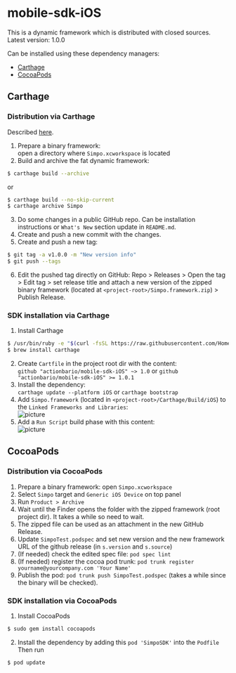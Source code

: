 # mobile-sdk-iOS

This is a dynamic framework which is distributed with closed sources.  
Latest version: 1.0.0

Can be installed using these dependency managers:
- [Carthage](#carthage)
- [CocoaPods](#cocoapods)

## Carthage
### Distribution via Carthage
Described [here](https://github.com/Carthage/Carthage#supporting-carthage-for-your-framework).

1. Prepare a binary framework:  
open a directory where `Simpo.xcworkspace` is located
2. Build and archive the fat dynamic framework:  
```bash
$ carthage build --archive
```
or 
```bash
$ carthage build --no-skip-current
$ carthage archive Simpo
```
 
3. Do some changes in a public GitHub repo. Can be installation instructions or `What's New` section update in `README.md`.
4. Create and push a new commit with the changes.
5. Create and push a new tag:  
```bash
$ git tag -a v1.0.0 -m "New version info"
$ git push --tags
```
6. Edit the pushed tag directly on GitHub: Repo > Releases > Open the tag > Edit tag > set release title and attach a new version of the zipped binary framework (located at `<project-root>/Simpo.framework.zip`) > Publish Release.

### SDK installation via Carthage

1. Install Carthage  
```bash
$ /usr/bin/ruby -e "$(curl -fsSL https://raw.githubusercontent.com/Homebrew/install/master/install)"
$ brew install carthage
```
2. Create `Cartfile` in the project root dir with the content:  
`github "actionbario/mobile-sdk-iOS" ~> 1.0` or `github "actionbario/mobile-sdk-iOS" >= 1.0.1`
3. Install the dependency:  
`carthage update --platform iOS` or `carthage bootstrap`
4. Add `Simpo.framework` (located in `<project-root>/Carthage/Build/iOS`) to the `Linked Frameworks and Libraries`:  
![picture](https://github.com/vvit/SimpoSDK/blob/master/carthage1.png)
5. Add a `Run Script` build phase with this content:  
![picture](https://github.com/vvit/SimpoSDK/blob/master/carthage2.png)


## CocoaPods
### Distribution via CocoaPods
1. Prepare a binary framework: open `Simpo.xcworkspace`
2. Select `Simpo` target and `Generic iOS Device` on top panel
3. Run `Product > Archive` 
4. Wait until the Finder opens the folder with the zipped framework (root project dir). It takes a while so need to wait.
5. The zipped file can be used as an attachment in the new GitHub Release.
6. Update `SimpoTest.podspec` and set new version and the new framework URL of the github release (in `s.version` and `s.source`)
7. (If needed) check the edited spec file: `pod spec lint`
8. (If needed) register the cocoa pod trunk: `pod trunk register yourname@yourcompany.com 'Your Name'`
9. Publish the pod: `pod trunk push SimpoTest.podspec` (takes a while since the binary will be checked).

### SDK installation via CocoaPods

1. Install CocoaPods  
```bash
$ sudo gem install cocoapods
```
2. Install the dependency by adding this `pod 'SimpoSDK'` into the `Podfile`  
Then run
```bash
$ pod update
```
